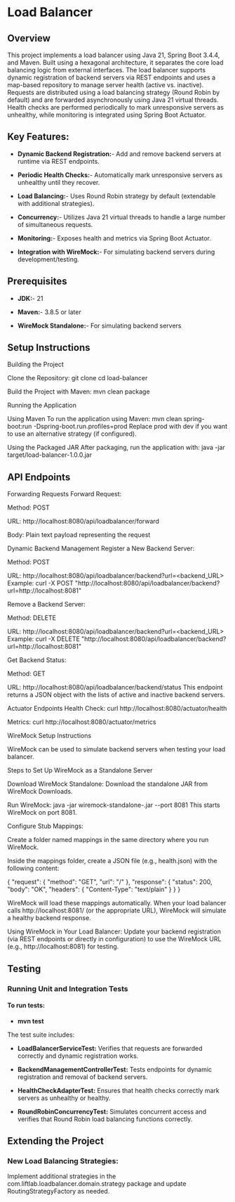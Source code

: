 # Load Balancer

## Overview
This project implements a load balancer using Java 21, Spring Boot 3.4.4, and Maven. Built using a hexagonal architecture, it separates the core load balancing logic from external interfaces. The load balancer supports dynamic registration of backend servers via REST endpoints and uses a map-based repository to manage server health (active vs. inactive). Requests are distributed using a load balancing strategy (Round Robin by default) and are forwarded asynchronously using Java 21 virtual threads. Health checks are performed periodically to mark unresponsive servers as unhealthy, while monitoring is integrated using Spring Boot Actuator.

## Key Features:

- **Dynamic Backend Registration:**-  Add and remove backend servers at runtime via REST endpoints.

- **Periodic Health Checks:**-  Automatically mark unresponsive servers as unhealthy until they recover.

- **Load Balancing:**-  Uses Round Robin strategy by default (extendable with additional strategies).

- **Concurrency:**-  Utilizes Java 21 virtual threads to handle a large number of simultaneous requests.

- **Monitoring:**- Exposes health and metrics via Spring Boot Actuator.

- **Integration with WireMock:**-  For simulating backend servers during development/testing.

## Prerequisites

- **JDK:**-  21

- **Maven:**- 3.8.5 or later

- **WireMock Standalone:**- For simulating backend servers

## Setup Instructions

Building the Project

Clone the Repository:
git clone <repository-url>
cd load-balancer

Build the Project with Maven:
mvn clean package

Running the Application

Using Maven
To run the application using Maven:
mvn clean spring-boot:run -Dspring-boot.run.profiles=prod
Replace prod with dev if you want to use an alternative strategy (if configured).

Using the Packaged JAR
After packaging, run the application with:
java -jar target/load-balancer-1.0.0.jar

## API Endpoints

Forwarding Requests
Forward Request:

Method: POST

URL: http://localhost:8080/api/loadbalancer/forward

Body: Plain text payload representing the request

Dynamic Backend Management
Register a New Backend Server:

Method: POST

URL: http://localhost:8080/api/loadbalancer/backend?url=<backend_URL>
Example:
curl -X POST "http://localhost:8080/api/loadbalancer/backend?url=http://localhost:8081"

Remove a Backend Server:

Method: DELETE

URL: http://localhost:8080/api/loadbalancer/backend?url=<backend_URL>
Example:
curl -X DELETE "http://localhost:8080/api/loadbalancer/backend?url=http://localhost:8081"

Get Backend Status:

Method: GET

URL: http://localhost:8080/api/loadbalancer/backend/status
This endpoint returns a JSON object with the lists of active and inactive backend servers.

Actuator Endpoints
Health Check:
curl http://localhost:8080/actuator/health

Metrics:
curl http://localhost:8080/actuator/metrics

WireMock Setup Instructions

WireMock can be used to simulate backend servers when testing your load balancer.

Steps to Set Up WireMock as a Standalone Server

Download WireMock Standalone:
Download the standalone JAR from WireMock Downloads.

Run WireMock:
java -jar wiremock-standalone-<version>.jar --port 8081
This starts WireMock on port 8081.

Configure Stub Mappings:

Create a folder named mappings in the same directory where you run WireMock.

Inside the mappings folder, create a JSON file (e.g., health.json) with the following content:

{ "request": { "method": "GET", "url": "/" }, "response": { "status": 200, "body": "OK", "headers": { "Content-Type": "text/plain" } } }

WireMock will load these mappings automatically. When your load balancer calls http://localhost:8081/ (or the appropriate URL), WireMock will simulate a healthy backend response.

Using WireMock in Your Load Balancer:
Update your backend registration (via REST endpoints or directly in configuration) to use the WireMock URL (e.g., http://localhost:8081) for testing.

## Testing

### Running Unit and Integration Tests

#### To run tests:

- **mvn test**

The test suite includes:

- **LoadBalancerServiceTest:** Verifies that requests are forwarded correctly and dynamic registration works.

- **BackendManagementControllerTest:** Tests endpoints for dynamic registration and removal of backend servers.

- **HealthCheckAdapterTest:** Ensures that health checks correctly mark servers as unhealthy or healthy.

- **RoundRobinConcurrencyTest:** Simulates concurrent access and verifies that Round Robin load balancing functions correctly.

## Extending the Project

### New Load Balancing Strategies:
Implement additional strategies in the com.liftlab.loadbalancer.domain.strategy package and update RoutingStrategyFactory as needed.

